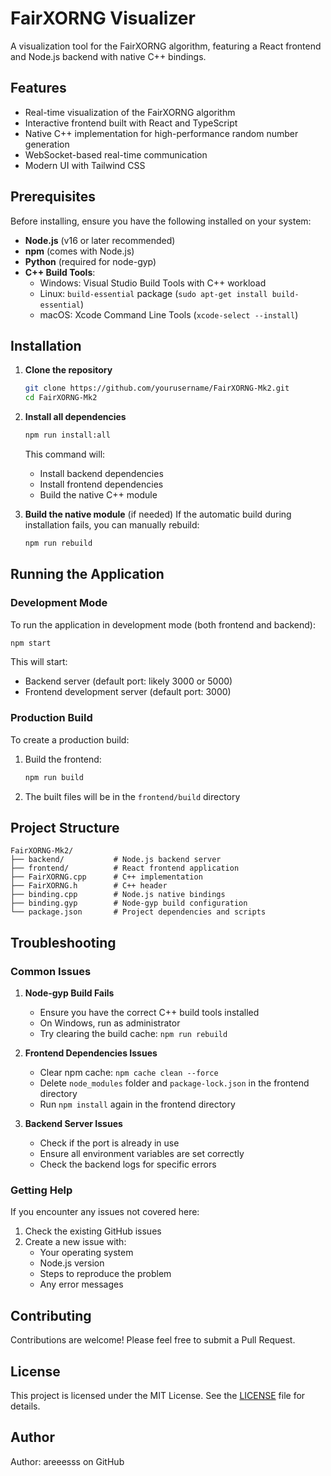 # FairXORNG Visualizer

A visualization tool for the FairXORNG algorithm, featuring a React frontend and Node.js backend with native C++ bindings.

## Features

- Real-time visualization of the FairXORNG algorithm
- Interactive frontend built with React and TypeScript
- Native C++ implementation for high-performance random number generation
- WebSocket-based real-time communication
- Modern UI with Tailwind CSS

## Prerequisites

Before installing, ensure you have the following installed on your system:

- **Node.js** (v16 or later recommended)
- **npm** (comes with Node.js)
- **Python** (required for node-gyp)
- **C++ Build Tools**:
  - Windows: Visual Studio Build Tools with C++ workload
  - Linux: `build-essential` package (`sudo apt-get install build-essential`)
  - macOS: Xcode Command Line Tools (`xcode-select --install`)

## Installation

1. **Clone the repository**
   ```bash
   git clone https://github.com/yourusername/FairXORNG-Mk2.git
   cd FairXORNG-Mk2
   ```

2. **Install all dependencies**
   ```bash
   npm run install:all
   ```
   This command will:
   - Install backend dependencies
   - Install frontend dependencies
   - Build the native C++ module

3. **Build the native module** (if needed)
   If the automatic build during installation fails, you can manually rebuild:
   ```bash
   npm run rebuild
   ```

## Running the Application

### Development Mode

To run the application in development mode (both frontend and backend):

```bash
npm start
```

This will start:
- Backend server (default port: likely 3000 or 5000)
- Frontend development server (default port: 3000)

### Production Build

To create a production build:

1. Build the frontend:
   ```bash
   npm run build
   ```

2. The built files will be in the `frontend/build` directory

## Project Structure

```
FairXORNG-Mk2/
├── backend/           # Node.js backend server
├── frontend/          # React frontend application
├── FairXORNG.cpp      # C++ implementation
├── FairXORNG.h        # C++ header
├── binding.cpp        # Node.js native bindings
├── binding.gyp        # Node-gyp build configuration
└── package.json       # Project dependencies and scripts
```

## Troubleshooting

### Common Issues

1. **Node-gyp Build Fails**
   - Ensure you have the correct C++ build tools installed
   - On Windows, run as administrator
   - Try clearing the build cache: `npm run rebuild`

2. **Frontend Dependencies Issues**
   - Clear npm cache: `npm cache clean --force`
   - Delete `node_modules` folder and `package-lock.json` in the frontend directory
   - Run `npm install` again in the frontend directory

3. **Backend Server Issues**
   - Check if the port is already in use
   - Ensure all environment variables are set correctly
   - Check the backend logs for specific errors

### Getting Help

If you encounter any issues not covered here:
1. Check the existing GitHub issues
2. Create a new issue with:
   - Your operating system
   - Node.js version
   - Steps to reproduce the problem
   - Any error messages

## Contributing

Contributions are welcome! Please feel free to submit a Pull Request.

## License

This project is licensed under the MIT License. See the [LICENSE](LICENSE) file for details.

## Author

Author: areeesss on GitHub
